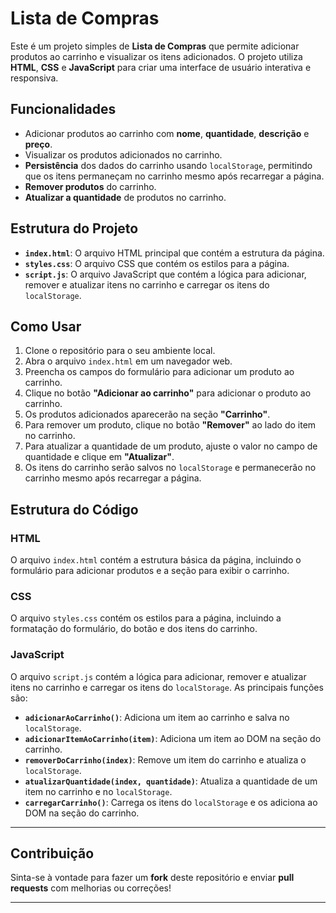 # Lista de Compras

Este é um projeto simples de **Lista de Compras** que permite adicionar produtos ao carrinho e visualizar os itens adicionados. O projeto utiliza **HTML**, **CSS** e **JavaScript** para criar uma interface de usuário interativa e responsiva.

## Funcionalidades

- Adicionar produtos ao carrinho com **nome**, **quantidade**, **descrição** e **preço**.
- Visualizar os produtos adicionados no carrinho.
- **Persistência** dos dados do carrinho usando `localStorage`, permitindo que os itens permaneçam no carrinho mesmo após recarregar a página.
- **Remover produtos** do carrinho.
- **Atualizar a quantidade** de produtos no carrinho.

## Estrutura do Projeto

- **`index.html`**: O arquivo HTML principal que contém a estrutura da página.
- **`styles.css`**: O arquivo CSS que contém os estilos para a página.
- **`script.js`**: O arquivo JavaScript que contém a lógica para adicionar, remover e atualizar itens no carrinho e carregar os itens do `localStorage`.

## Como Usar

1. Clone o repositório para o seu ambiente local.
2. Abra o arquivo `index.html` em um navegador web.
3. Preencha os campos do formulário para adicionar um produto ao carrinho.
4. Clique no botão **"Adicionar ao carrinho"** para adicionar o produto ao carrinho.
5. Os produtos adicionados aparecerão na seção **"Carrinho"**.
6. Para remover um produto, clique no botão **"Remover"** ao lado do item no carrinho.
7. Para atualizar a quantidade de um produto, ajuste o valor no campo de quantidade e clique em **"Atualizar"**.
8. Os itens do carrinho serão salvos no `localStorage` e permanecerão no carrinho mesmo após recarregar a página.

## Estrutura do Código

### HTML

O arquivo `index.html` contém a estrutura básica da página, incluindo o formulário para adicionar produtos e a seção para exibir o carrinho.

### CSS

O arquivo `styles.css` contém os estilos para a página, incluindo a formatação do formulário, do botão e dos itens do carrinho.

### JavaScript

O arquivo `script.js` contém a lógica para adicionar, remover e atualizar itens no carrinho e carregar os itens do `localStorage`. As principais funções são:

- **`adicionarAoCarrinho()`**: Adiciona um item ao carrinho e salva no `localStorage`.
- **`adicionarItemAoCarrinho(item)`**: Adiciona um item ao DOM na seção do carrinho.
- **`removerDoCarrinho(index)`**: Remove um item do carrinho e atualiza o `localStorage`.
- **`atualizarQuantidade(index, quantidade)`**: Atualiza a quantidade de um item no carrinho e no `localStorage`.
- **`carregarCarrinho()`**: Carrega os itens do `localStorage` e os adiciona ao DOM na seção do carrinho.

---

## Contribuição

Sinta-se à vontade para fazer um **fork** deste repositório e enviar **pull requests** com melhorias ou correções!

---